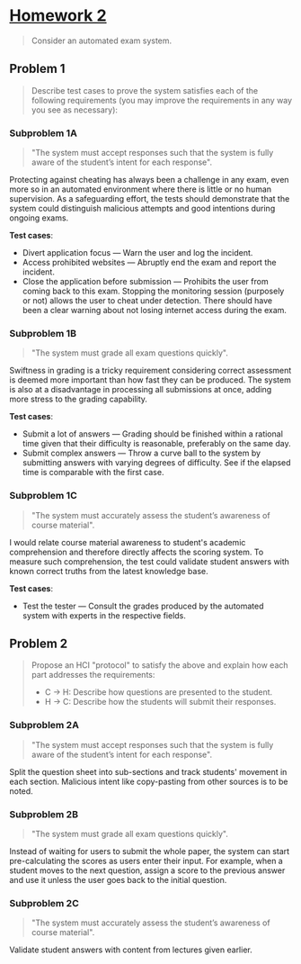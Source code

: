# [Homework 2](https://github.com/hendraanggrian/IIT-CS487/blob/assets/assignments/hw2.pdf)

> Consider an automated exam system.

## Problem 1

> Describe test cases to prove the system satisfies each of the following
  requirements (you may improve the requirements in any way you see as
  necessary):

### Subproblem 1A

> "The system must accept responses such that the system is fully aware of the
  student’s intent for each response".

Protecting against cheating has always been a challenge in any exam, even more
so in an automated environment where there is little or no human supervision. As
a safeguarding effort, the tests should demonstrate that the system could
distinguish malicious attempts and good intentions during ongoing exams.

**Test cases**:

- Divert application focus &mdash; Warn the user and log the incident.
- Access prohibited websites &mdash; Abruptly end the exam and report the
  incident.
- Close the application before submission &mdash; Prohibits the user from coming
  back to this exam. Stopping the monitoring session (purposely or not) allows
  the user to cheat under detection. There should have been a clear warning
  about not losing internet access during the exam.

### Subproblem 1B

> "The system must grade all exam questions quickly".

Swiftness in grading is a tricky requirement considering correct assessment is
deemed more important than how fast they can be produced. The system is also at
a disadvantage in processing all submissions at once, adding more stress to the
grading capability.

**Test cases**:

- Submit a lot of answers &mdash; Grading should be finished within a rational
  time given that their difficulty is reasonable, preferably on the same day.
- Submit complex answers &mdash; Throw a curve ball to the system by submitting
  answers with varying degrees of difficulty. See if the elapsed time is
  comparable with the first case.

### Subproblem 1C

> "The system must accurately assess the student’s awareness of course
  material".

I would relate course material awareness to student's academic comprehension and
therefore directly affects the scoring system. To measure such comprehension,
the test could validate student answers with known correct truths from the
latest knowledge base.

**Test cases**:

- Test the tester &mdash; Consult the grades produced by the automated system
  with experts in the respective fields.

## Problem 2

> Propose an HCI "protocol" to satisfy the above and explain how each part
  addresses the requirements:
>
> - C &rarr; H: Describe how questions are presented to the student.
> - H &rarr; C: Describe how the students will submit their responses.

### Subproblem 2A

> "The system must accept responses such that the system is fully aware of the
  student’s intent for each response".

Split the question sheet into sub-sections and track students' movement in each
section. Malicious intent like copy-pasting from other sources is to be noted.

### Subproblem 2B

> "The system must grade all exam questions quickly".

Instead of waiting for users to submit the whole paper, the system can start
pre-calculating the scores as users enter their input. For example, when a
student moves to the next question, assign a score to the previous answer and
use it unless the user goes back to the initial question.

### Subproblem 2C

> "The system must accurately assess the student’s awareness of course
  material".

Validate student answers with content from lectures given earlier.
